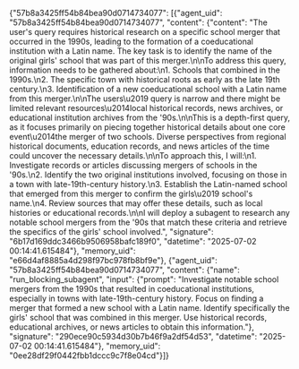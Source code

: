 {"57b8a3425ff54b84bea90d0714734077": [{"agent_uid": "57b8a3425ff54b84bea90d0714734077", "content": {"content": "The user's query requires historical research on a specific school merger that occurred in the 1990s, leading to the formation of a coeducational institution with a Latin name. The key task is to identify the name of the original girls' school that was part of this merger.\n\nTo address this query, information needs to be gathered about:\n1. Schools that combined in the 1990s.\n2. The specific town with historical roots as early as the late 19th century.\n3. Identification of a new coeducational school with a Latin name from this merger.\n\nThe users\u2019 query is narrow and there might be limited relevant resources\u2014local historical records, news archives, or educational institution archives from the '90s.\n\nThis is a depth-first query, as it focuses primarily on piecing together historical details about one core event\u2014the merger of two schools. Diverse perspectives from regional historical documents, education records, and news articles of the time could uncover the necessary details.\n\nTo approach this, I will:\n1. Investigate records or articles discussing mergers of schools in the '90s.\n2. Identify the two original institutions involved, focusing on those in a town with late-19th-century history.\n3. Establish the Latin-named school that emerged from this merger to confirm the girls\u2019 school's name.\n4. Review sources that may offer these details, such as local histories or educational records.\n\nI will deploy a subagent to research any notable school mergers from the '90s that match these criteria and retrieve the specifics of the girls' school involved.", "signature": "6b17d169ddc3466b9506958bafc189f0", "datetime": "2025-07-02 00:14:41.615484"}, "memory_uid": "e66d4af8885a4d298f97bc978fb8bf9e"}, {"agent_uid": "57b8a3425ff54b84bea90d0714734077", "content": {"name": "run_blocking_subagent", "input": {"prompt": "Investigate notable school mergers from the 1990s that resulted in coeducational institutions, especially in towns with late-19th-century history. Focus on finding a merger that formed a new school with a Latin name. Identify specifically the girls' school that was combined in this merger. Use historical records, educational archives, or news articles to obtain this information."}, "signature": "290ece90c5934d30b7b46f9a2df54d53", "datetime": "2025-07-02 00:14:41.615484"}, "memory_uid": "0ee28df29f0442fbb1dccc9c7f8e04cd"}]}